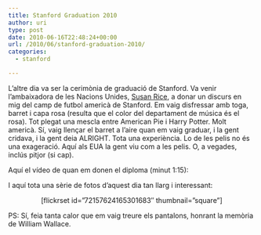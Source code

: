 ```yaml
---
title: Stanford Graduation 2010
author: uri
type: post
date: 2010-06-16T22:48:24+00:00
url: /2010/06/stanford-graduation-2010/
categories:
  - stanford

---
```

L&#8217;altre dia va ser la cerimònia de graduació de Stanford. Va venir l&#8217;ambaixadora de les Nacions Unides, [Susan Rice][1], a donar un discurs en mig del camp de futbol americà de Stanford. Em vaig disfressar amb toga, barret i capa rosa (resulta que el color del departament de música és el rosa). Tot plegat una mescla entre American Pie i Harry Potter. Molt americà. Sí, vaig llençar el barret a l&#8217;aire quan em vaig graduar, i la gent cridava, i la gent deia ALRIGHT. Tota una experiència. Lo de les pelis no és una exageració. Aquí als EUA la gent viu com a les pelis. O, a vegades, inclús pitjor (si cap).

Aquí el vídeo de quan em donen el diploma (minut 1:15):

<p style="text-align: center;">
</p>

I aquí tota una sèrie de fotos d&#8217;aquest dia tan llarg i interessant:

<p style="text-align: center;">
  [flickrset id=&#8221;72157624165301683&#8243; thumbnail=&#8221;square&#8221;]
</p>

PS: Sí, feia tanta calor que em vaig treure els pantalons, honrant la memòria de William Wallace.

 [1]: https://en.wikipedia.org/wiki/Susan_Rice